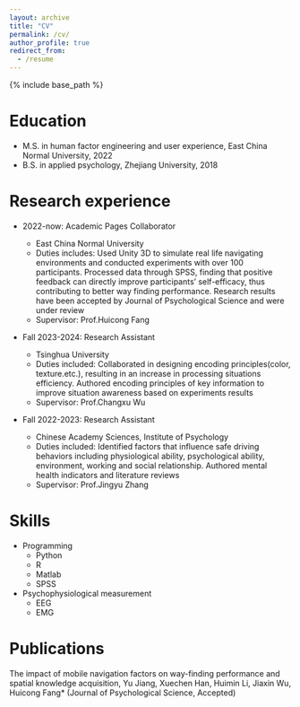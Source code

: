 ```yaml
---
layout: archive
title: "CV"
permalink: /cv/
author_profile: true
redirect_from:
  - /resume
---
```


{% include base_path %}

Education
======
* M.S. in human factor engineering and user experience, East China Normal University, 2022
* B.S. in applied psychology, Zhejiang University, 2018

Research experience
======
* 2022-now: Academic Pages Collaborator
  * East China Normal University
  * Duties includes: Used Unity 3D to simulate real life navigating environments and conducted experiments with over 100 participants. Processed data through SPSS, finding that positive feedback can directly improve participants’ self-efficacy, thus contributing to better way finding performance. Research results have been accepted by Journal of Psychological Science and were under review
  * Supervisor: Prof.Huicong Fang

* Fall 2023-2024: Research Assistant
  * Tsinghua University
  * Duties included: Collaborated in designing encoding principles(color, texture.etc.), resulting in an increase in processing situations efficiency. Authored encoding principles of key information to improve situation awareness based on experiments results
  * Supervisor: Prof.Changxu Wu

* Fall 2022-2023: Research Assistant
  * Chinese Academy Sciences, Institute of Psychology
  * Duties included: Identified factors that influence safe driving behaviors including physiological ability, psychological ability, environment, working and social relationship. Authored mental health indicators and literature reviews
  * Supervisor: Prof.Jingyu Zhang
  
Skills
======
* Programming
  * Python
  * R
  * Matlab
  * SPSS
* Psychophysiological measurement
  * EEG
  * EMG

Publications
======
  The impact of mobile navigation factors on way-finding performance and spatial knowledge acquisition, Yu Jiang, Xuechen Han, Huimin Li, Jiaxin Wu, Huicong Fang* (Journal of Psychological Science, Accepted)
  

